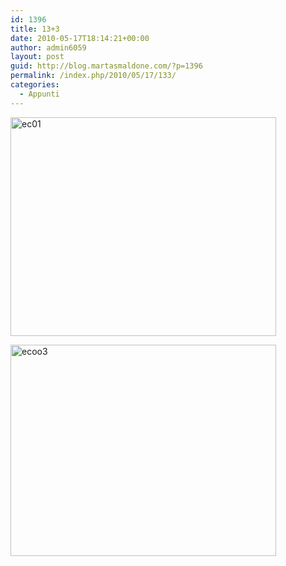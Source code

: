 ```yaml
---
id: 1396
title: 13+3
date: 2010-05-17T18:14:21+00:00
author: admin6059
layout: post
guid: http://blog.martasmaldone.com/?p=1396
permalink: /index.php/2010/05/17/133/
categories:
  - Appunti
---
```

[<img class="aligncenter size-full wp-image-1393" title="ec01" src="http://blog.martasmaldone.eu/wp-content/uploads/2010/04/ec01.jpg" alt="ec01" width="425" height="350" srcset="http://blog.martasmaldone.eu/wp-content/uploads/2010/04/ec01.jpg 425w, http://blog.martasmaldone.eu/wp-content/uploads/2010/04/ec01-300x247.jpg 300w" sizes="(max-width: 425px) 100vw, 425px" />](http://blog.martasmaldone.eu/wp-content/uploads/2010/04/ec01.jpg)

[<img class="aligncenter size-full wp-image-1493" title="ecoo3" src="http://blog.martasmaldone.eu/wp-content/uploads/2010/05/ecoo3.jpeg" alt="ecoo3" width="425" height="338" srcset="http://blog.martasmaldone.eu/wp-content/uploads/2010/05/ecoo3.jpeg 425w, http://blog.martasmaldone.eu/wp-content/uploads/2010/05/ecoo3-300x239.jpeg 300w" sizes="(max-width: 425px) 100vw, 425px" />](http://blog.martasmaldone.eu/wp-content/uploads/2010/05/ecoo3.jpeg)